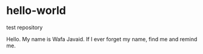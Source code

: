 # hello-world
test repository


Hello. My name is Wafa Javaid. If I ever forget my name, find me and remind me.
